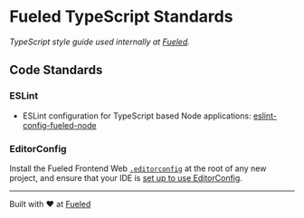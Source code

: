 # Fueled TypeScript Standards

*TypeScript style guide used internally at [Fueled](https://fueled.com/en-gb).*

## Code Standards

### ESLint
- ESLint configuration for TypeScript based Node applications: [eslint-config-fueled-node](packages/eslint-config-fueled-node)

### EditorConfig

Install the Fueled Frontend Web [`.editorconfig`](/.editorconfig) at the root of any new project, and ensure that your IDE is [set up to use EditorConfig](https://editorconfig.org/).

---

Built with ♥ at [Fueled](https://fueled.com/?ref=github)
